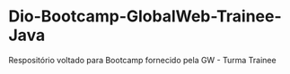 # Dio-Bootcamp-GlobalWeb-Trainee-Java
Respositório voltado para Bootcamp fornecido pela GW - Turma Trainee
